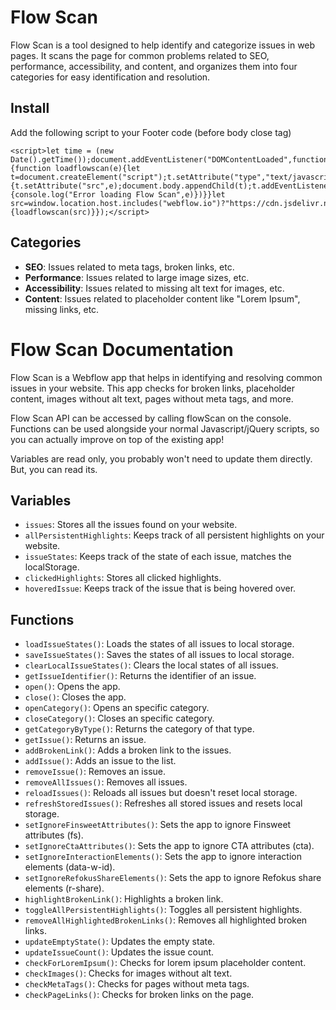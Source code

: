 # Flow Scan

Flow Scan is a tool designed to help identify and categorize issues in web pages. It scans the page for common problems related to SEO, performance, accessibility, and content, and organizes them into four categories for easy identification and resolution.

## Install

Add the following script to your Footer code (before body close tag)

```
<script>let time = (new Date().getTime());document.addEventListener("DOMContentLoaded",function(){function loadflowscan(e){let t=document.createElement("script");t.setAttribute("type","text/javascript");if(e){t.setAttribute("src",e);document.body.appendChild(t);t.addEventListener("error",e=>{console.log("Error loading Flow Scan",e)})}}let src=window.location.host.includes("webflow.io")?"https://cdn.jsdelivr.net/npm/@curiolabs/flowscan/flowscan.js?"+time:"";if(src){loadflowscan(src)}});</script>
```

## Categories

- **SEO**: Issues related to meta tags, broken links, etc.
- **Performance**: Issues related to large image sizes, etc.
- **Accessibility**: Issues related to missing alt text for images, etc.
- **Content**: Issues related to placeholder content like "Lorem Ipsum", missing links, etc.

# Flow Scan Documentation

Flow Scan is a Webflow app that helps in identifying and resolving common issues in your website. This app checks for broken links, placeholder content, images without alt text, pages without meta tags, and more.

Flow Scan API can be accessed by calling flowScan on the console. Functions can be used alongside your normal Javascript/jQuery scripts, so you can actually improve on top of the existing app!

Variables are read only, you probably won't need to update them directly. But, you can read its.

## Variables

- `issues`: Stores all the issues found on your website.
- `allPersistentHighlights`: Keeps track of all persistent highlights on your website.
- `issueStates`: Keeps track of the state of each issue, matches the localStorage.
- `clickedHighlights`: Stores all clicked highlights.
- `hoveredIssue`: Keeps track of the issue that is being hovered over.

## Functions

- `loadIssueStates()`: Loads the states of all issues to local storage.
- `saveIssueStates()`: Saves the states of all issues to local storage.
- `clearLocalIssueStates()`: Clears the local states of all issues.
- `getIssueIdentifier()`: Returns the identifier of an issue.
- `open()`: Opens the app.
- `close()`: Closes the app.
- `openCategory()`: Opens an specific category.
- `closeCategory()`: Closes an specific category.
- `getCategoryByType()`: Returns the category of that type.
- `getIssue()`: Returns an issue.
- `addBrokenLink()`: Adds a broken link to the issues.
- `addIssue()`: Adds an issue to the list.
- `removeIssue()`: Removes an issue.
- `removeAllIssues()`: Removes all issues.
- `reloadIssues()`: Reloads all issues but doesn't reset local storage.
- `refreshStoredIssues()`: Refreshes all stored issues and resets local storage.
- `setIgnoreFinsweetAttributes()`: Sets the app to ignore Finsweet attributes (fs).
- `setIgnoreCtaAttributes()`: Sets the app to ignore CTA attributes (cta).
- `setIgnoreInteractionElements()`: Sets the app to ignore interaction elements (data-w-id).
- `setIgnoreRefokusShareElements()`: Sets the app to ignore Refokus share elements (r-share).
- `highlightBrokenLink()`: Highlights a broken link.
- `toggleAllPersistentHighlights()`: Toggles all persistent highlights.
- `removeAllHighlightedBrokenLinks()`: Removes all highlighted broken links.
- `updateEmptyState()`: Updates the empty state.
- `updateIssueCount()`: Updates the issue count.
- `checkForLoremIpsum()`: Checks for lorem ipsum placeholder content.
- `checkImages()`: Checks for images without alt text.
- `checkMetaTags()`: Checks for pages without meta tags.
- `checkPageLinks()`: Checks for broken links on the page.
